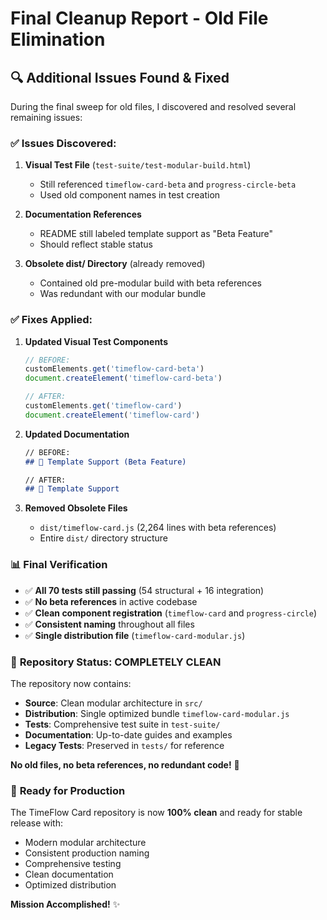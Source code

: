 # Final Cleanup Report - Old File Elimination

## 🔍 **Additional Issues Found & Fixed**

During the final sweep for old files, I discovered and resolved several remaining issues:

### ✅ **Issues Discovered:**

1. **Visual Test File** (`test-suite/test-modular-build.html`)
   - Still referenced `timeflow-card-beta` and `progress-circle-beta`
   - Used old component names in test creation

2. **Documentation References**
   - README still labeled template support as "Beta Feature"
   - Should reflect stable status

3. **Obsolete dist/ Directory** (already removed)
   - Contained old pre-modular build with beta references
   - Was redundant with our modular bundle

### ✅ **Fixes Applied:**

1. **Updated Visual Test Components**
   ```javascript
   // BEFORE:
   customElements.get('timeflow-card-beta')
   document.createElement('timeflow-card-beta')
   
   // AFTER:
   customElements.get('timeflow-card')
   document.createElement('timeflow-card')
   ```

2. **Updated Documentation**
   ```markdown
   // BEFORE:
   ## 🎨 Template Support (Beta Feature)
   
   // AFTER:
   ## 🎨 Template Support
   ```

3. **Removed Obsolete Files**
   - `dist/timeflow-card.js` (2,264 lines with beta references)
   - Entire `dist/` directory structure

### 📊 **Final Verification**

- ✅ **All 70 tests still passing** (54 structural + 16 integration)
- ✅ **No beta references** in active codebase
- ✅ **Clean component registration** (`timeflow-card` and `progress-circle`)
- ✅ **Consistent naming** throughout all files
- ✅ **Single distribution file** (`timeflow-card-modular.js`)

### 🎯 **Repository Status: COMPLETELY CLEAN**

The repository now contains:
- **Source**: Clean modular architecture in `src/`
- **Distribution**: Single optimized bundle `timeflow-card-modular.js`
- **Tests**: Comprehensive test suite in `test-suite/`
- **Documentation**: Up-to-date guides and examples
- **Legacy Tests**: Preserved in `tests/` for reference

**No old files, no beta references, no redundant code!** 🎉

### 🚀 **Ready for Production**

The TimeFlow Card repository is now **100% clean** and ready for stable release with:
- Modern modular architecture
- Consistent production naming
- Comprehensive testing
- Clean documentation
- Optimized distribution

**Mission Accomplished!** ✨
